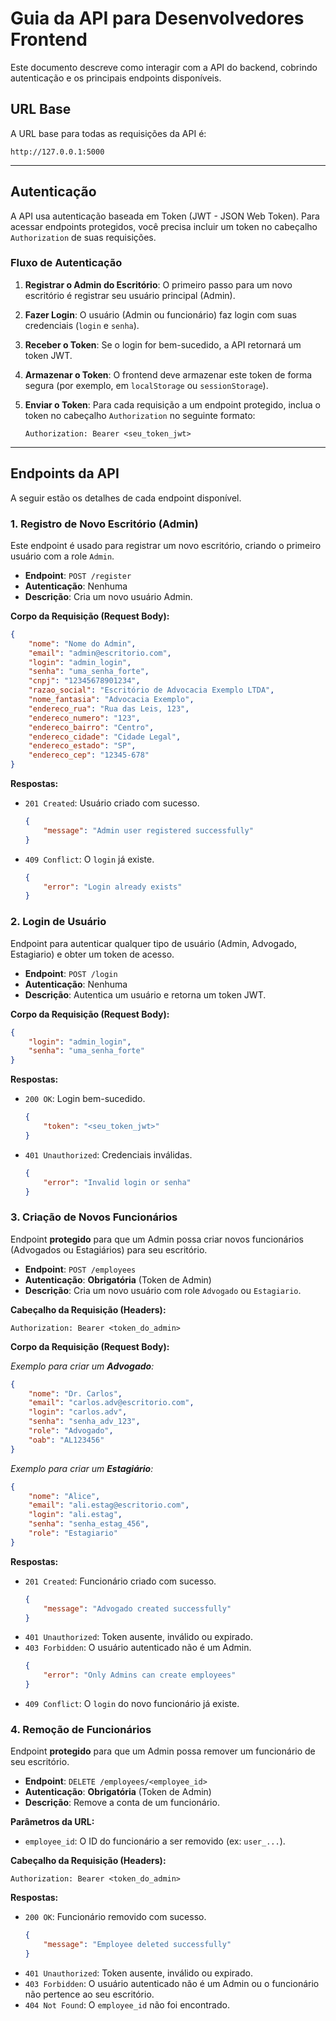 # Guia da API para Desenvolvedores Frontend

Este documento descreve como interagir com a API do backend, cobrindo autenticação e os principais endpoints disponíveis.

## URL Base

A URL base para todas as requisições da API é:

```
http://127.0.0.1:5000
```

---

## Autenticação

A API usa autenticação baseada em Token (JWT - JSON Web Token). Para acessar endpoints protegidos, você precisa incluir um token no cabeçalho `Authorization` de suas requisições.

### Fluxo de Autenticação

1.  **Registrar o Admin do Escritório**: O primeiro passo para um novo escritório é registrar seu usuário principal (Admin).
2.  **Fazer Login**: O usuário (Admin ou funcionário) faz login com suas credenciais (`login` e `senha`).
3.  **Receber o Token**: Se o login for bem-sucedido, a API retornará um token JWT.
4.  **Armazenar o Token**: O frontend deve armazenar este token de forma segura (por exemplo, em `localStorage` ou `sessionStorage`).
5.  **Enviar o Token**: Para cada requisição a um endpoint protegido, inclua o token no cabeçalho `Authorization` no seguinte formato:

    ```
    Authorization: Bearer <seu_token_jwt>
    ```

---

## Endpoints da API

A seguir estão os detalhes de cada endpoint disponível.

### 1. Registro de Novo Escritório (Admin)

Este endpoint é usado para registrar um novo escritório, criando o primeiro usuário com a role `Admin`.

-   **Endpoint**: `POST /register`
-   **Autenticação**: Nenhuma
-   **Descrição**: Cria um novo usuário Admin.

**Corpo da Requisição (Request Body):**

```json
{
    "nome": "Nome do Admin",
    "email": "admin@escritorio.com",
    "login": "admin_login",
    "senha": "uma_senha_forte",
    "cnpj": "12345678901234",
    "razao_social": "Escritório de Advocacia Exemplo LTDA",
    "nome_fantasia": "Advocacia Exemplo",
    "endereco_rua": "Rua das Leis, 123",
    "endereco_numero": "123",
    "endereco_bairro": "Centro",
    "endereco_cidade": "Cidade Legal",
    "endereco_estado": "SP",
    "endereco_cep": "12345-678"
}
```

**Respostas:**

-   `201 Created`: Usuário criado com sucesso.
    ```json
    {
        "message": "Admin user registered successfully"
    }
    ```
-   `409 Conflict`: O `login` já existe.
    ```json
    {
        "error": "Login already exists"
    }
    ```

### 2. Login de Usuário

Endpoint para autenticar qualquer tipo de usuário (Admin, Advogado, Estagiario) e obter um token de acesso.

-   **Endpoint**: `POST /login`
-   **Autenticação**: Nenhuma
-   **Descrição**: Autentica um usuário e retorna um token JWT.

**Corpo da Requisição (Request Body):**

```json
{
    "login": "admin_login",
    "senha": "uma_senha_forte"
}
```

**Respostas:**

-   `200 OK`: Login bem-sucedido.
    ```json
    {
        "token": "<seu_token_jwt>"
    }
    ```
-   `401 Unauthorized`: Credenciais inválidas.
    ```json
    {
        "error": "Invalid login or senha"
    }
    ```

### 3. Criação de Novos Funcionários

Endpoint **protegido** para que um Admin possa criar novos funcionários (Advogados ou Estagiários) para seu escritório.

-   **Endpoint**: `POST /employees`
-   **Autenticação**: **Obrigatória** (Token de Admin)
-   **Descrição**: Cria um novo usuário com role `Advogado` ou `Estagiario`.

**Cabeçalho da Requisição (Headers):**

```
Authorization: Bearer <token_do_admin>
```

**Corpo da Requisição (Request Body):**

*Exemplo para criar um **Advogado**:*

```json
{
    "nome": "Dr. Carlos",
    "email": "carlos.adv@escritorio.com",
    "login": "carlos.adv",
    "senha": "senha_adv_123",
    "role": "Advogado",
    "oab": "AL123456"
}
```

*Exemplo para criar um **Estagiário**:*

```json
{
    "nome": "Alice",
    "email": "ali.estag@escritorio.com",
    "login": "ali.estag",
    "senha": "senha_estag_456",
    "role": "Estagiario"
}
```

**Respostas:**

-   `201 Created`: Funcionário criado com sucesso.
    ```json
    {
        "message": "Advogado created successfully"
    }
    ```
-   `401 Unauthorized`: Token ausente, inválido ou expirado.
-   `403 Forbidden`: O usuário autenticado não é um Admin.
    ```json
    {
        "error": "Only Admins can create employees"
    }
    ```
-   `409 Conflict`: O `login` do novo funcionário já existe.

### 4. Remoção de Funcionários

Endpoint **protegido** para que um Admin possa remover um funcionário de seu escritório.

-   **Endpoint**: `DELETE /employees/<employee_id>`
-   **Autenticação**: **Obrigatória** (Token de Admin)
-   **Descrição**: Remove a conta de um funcionário.

**Parâmetros da URL:**

-   `employee_id`: O ID do funcionário a ser removido (ex: `user_...`).

**Cabeçalho da Requisição (Headers):**

```
Authorization: Bearer <token_do_admin>
```

**Respostas:**

-   `200 OK`: Funcionário removido com sucesso.
    ```json
    {
        "message": "Employee deleted successfully"
    }
    ```
-   `401 Unauthorized`: Token ausente, inválido ou expirado.
-   `403 Forbidden`: O usuário autenticado não é um Admin ou o funcionário não pertence ao seu escritório.
-   `404 Not Found`: O `employee_id` não foi encontrado.
